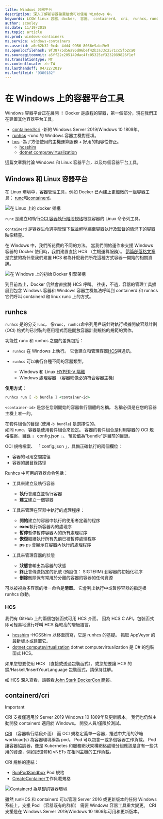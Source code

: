```yaml
---
title: Windows 容器平台
description: 深入了解新容器建置組塊可以使用 Windows 中。
keywords: LCOW linux 容器，docker、 容器、 containerd、 cri、 runhcs，runc
author: scooley
ms.date: 11/19/2018
ms.topic: article
ms.prod: windows-containers
ms.service: windows-containers
ms.assetid: a0e62b32-0c4c-4dd4-9956-8056e9abd9e5
ms.openlocfilehash: 9f38775d56a95d96bef42b3a33c2571cc5fb2ca0
ms.sourcegitcommit: a5ff22c205149dac4fc05325ef3232089826f1ef
ms.translationtype: MT
ms.contentlocale: zh-TW
ms.lasthandoff: 04/22/2019
ms.locfileid: "9380182"
---
```

# <a name="container-platform-tools-on-windows"></a>在 Windows 上的容器平台工具

Windows 容器平台正在展開 ！ Docker 是旅程的容器，第一個部分，現在我們正在建置其他容器平台工具。

* [containerd/cri](https://github.com/containerd/cri) -新的 Windows Server 2019/Windows 10 1809年。
* [runhcs](https://github.com/Microsoft/hcsshim/tree/master/cmd/runhcs) -runc 的 Windows 容器主機對應項。
* [hcs](https://docs.microsoft.com/virtualization/api/) -為了方便使用的主機運算服務 + 好用的相容性修正。
  * [hcsshim](https://github.com/microsoft/hcsshim)
  * [dotnet computevirtualization](https://github.com/microsoft/dotnet-computevirtualization)

這篇文章將討論 Windows 和 Linux 容器平台，以及每個容器平台工具。

## <a name="windows-and-linux-container-platform"></a>Windows 和 Linux 容器平台

在 Linux 環境中，容器管理工具，例如 Docker 已內建上更細微的一組容器工具： [runc](https://github.com/opencontainers/runc)和[containerd](https://containerd.io/)。

![在 Linux 上的 docker 架構](media/docker-on-linux.png)

`runc` 是建立和執行[OCI 容器執行階段規格](https://github.com/opencontainers/runtime-spec)根據容器的 Linux 命令列工具。

`containerd` 是容器生命週期管理下載並解壓縮至容器執行及監督的情況下的容器映像精靈。

在 Windows 中，我們所花費的不同的方法。  當我們開始運作來支援 Windows 容器的 Docker 使用時，我們建置直接 HCS （主機運算服務）。  [這篇部落格文章](https://blogs.technet.microsoft.com/virtualization/2017/01/27/introducing-the-host-compute-service-hcs/)是完整的為什麼我們建置 HCS 和為什麼我們所花這種方式容器一開始的相關資訊。

![在 Windows 上的初始 Docker 引擎架構](media/hcs.png)

到目前為止，Docker 仍然會直接將 HCS 呼叫。 往後，不過，容器的管理工具擴展到包含 Windows 容器和 Windows 容器主機無法呼叫到 containerd 和 runhcs 它們呼叫 containerd 和 linux runc 上的方式。

## <a name="runhcs"></a>runhcs

`runhcs` 是的分支`runc`。  像`runc`，`runhcs`命令列用戶端針對執行根據開放容器計劃 (OCI) 格式的已封裝的應用程式而是開放容器計劃規格的規範的實作。

功能性 runc 和 runhcs 之間的差異包括：

* `runhcs` 在 Windows 上執行。  它會建立和管理容器[HCS](containerd.md#hcs)與通訊。
* `runhcs` 可以執行各種不同的容器類型。

  * Windows 和 Linux [HYPER-V 隔離](../manage-containers/hyperv-container.md)
  * Windows 處理容器 （容器映像必須符合容器主機）

**使用方式：**

``` cmd
runhcs run [ -b bundle ] <container-id>
```

`<container-id>` 是您在您剛開始的容器執行個體的名稱。 名稱必須是在您的容器主機上唯一的。

在套件組合的目錄 (使用`-b bundle`) 是選擇性的。  
如同 runc，容器是使用套件組合來設定。 容器的套件組合是利用容器的 OCI 規格檔案，目錄 」 config.json 」。  預設值為"bundle"是目前的目錄。

OCI 規格檔案、 「 config.json 」，具備正確執行的兩個欄位：

* 容器的可用空間路徑
* 容器的層目錄路徑

Runhcs 中可用的容器命令包括：

* 工具來建立及執行容器
  * **執行**會建立並執行容器
  * **建立**建立一個容器

* 工具來管理在容器中執行的處理程序：
  * **開始**建立的容器中執行的使用者定義的程序
  * **exec**執行新容器內的處理序
  * **暫停**暫停暫停容器內的所有處理程序
  * **恢復**繼續執行所有先前已被暫停處理程序
  * **ps** ps 會顯示在容器內執行的處理程序

* 工具來管理容器的狀態
  * **狀態**會輸出為容器的狀態
  * **終止**會傳送指定的訊號 (預設值： SIGTERM) 到容器的初始化程序
  * **刪除**刪除保有常用於分離的容器的容器的任何資源

可以被視為多容器的唯一命令是**清單**。  它會列出執行中或暫停容器的指定根 runhcs 啟動。

### <a name="hcs"></a>HCS

我們有 GitHub 上的兩個包裝函式可用 HCS 介面。 因為 HCS C API，包裝函式即可輕易地進行呼叫 HCS 從較高的層級語言。  

* [hcsshim](https://github.com/microsoft/hcsshim) -HCSShim 以移至撰寫，它是 runhcs 的基礎。
抓取 AppVeyor 的最新版本或建置它。
* [dotnet computevirtualization](https://github.com/microsoft/dotnet-computevirtualization) dotnet computevirtualization 是 C# 的包裝函式 HCS。

如果您想要使用 HCS （直接或透過包裝函式），或您想要讓 HCS 的鏽/Haskell/InsertYourLanguage 包裝函式，請保持註解。

如 HCS 深入查看，請觀看[John Stark DockerCon 簡報](https://www.youtube.com/watch?v=85nCF5S8Qok)。

## <a name="containerdcri"></a>containerd/cri

> [!IMPORTANT]
> CRI 支援僅適用於 Server 2019 Windows 10 1809年及更新版本。  我們也仍然主動開發 containerd 適用於 Windows。
> 開發人員/僅限於測試。

[CRI](https://github.com/kubernetes/kubernetes/blob/master/pkg/kubelet/apis/cri/runtime/v1alpha2/api.proto) （容器執行階段介面） 而 OCI 規格定義單一容器，描述中共用的沙箱 workload(s) 為容器環境稱為 pod。  Pod 可以包含一或多個容器工作負載。  Pod 讓容器協調器，像是 Kubernetes 和服務網狀架構網格處理分組應該是含有一些共用的資源，例如記憶體和 vNETs 在相同主機的工作負載。

CRI 規格的連結：

* [RunPodSandbox](https://github.com/kubernetes/kubernetes/blob/master/pkg/kubelet/apis/cri/runtime/v1alpha2/api.proto#L24) Pod 規格
* [CreateContainer](https://github.com/kubernetes/kubernetes/blob/master/pkg/kubelet/apis/cri/runtime/v1alpha2/api.proto#L47)工作負載規格

![Containerd 為基礎的容器環境](media/containerd-platform.png)

雖然 runHCS 和 containerd 可以管理 Server 2016 或更新版本的任何 Windows 系統上，支援 Pod （容器既有的群組） 需要 Windows 容器工具重大變更。  CRI 支援是在 Windows Server 2019/Windows 10 1809年可用和更新版本。